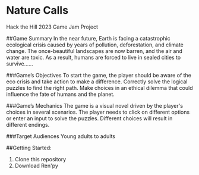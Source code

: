 # Nature Calls
Hack the Hill 2023 Game Jam Project

##Game Summary
In the near future, Earth is facing a catastrophic ecological crisis caused by years of pollution, deforestation, and climate change. The once-beautiful landscapes are now barren, and the air and water are toxic. As a result, humans are forced to live in sealed cities to survive……

###Game’s Objectives
To start the game, the player should be aware of the eco crisis and take action to make a difference.
Correctly solve the logical puzzles to find the right path.
Make choices in an ethical dilemma that could influence the fate of humans and the planet.

###Game’s Mechanics
The game is a visual novel driven by the player's choices in several scenarios. The player needs to click on different options or enter an input to solve the puzzles. Different choices will result in different endings. 

###Target Audiences
Young adults to adults


##Getting Started:
1. Clone this repository
2. Download Ren'py
  
